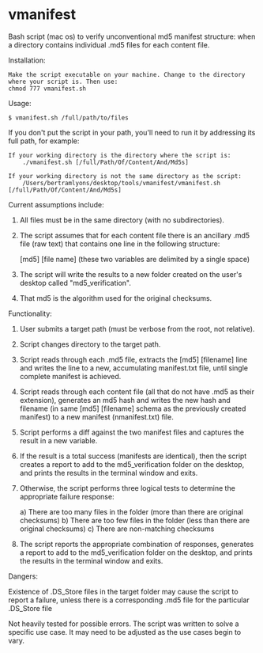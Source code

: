 # vmanifest
Bash script (mac os) to verify unconventional md5 manifest structure: when a directory contains individual .md5 files for each content file.

Installation:

    Make the script executable on your machine. Change to the directory where your script is. Then use:
    chmod 777 vmanifest.sh

Usage:

    $ vmanifest.sh /full/path/to/files   

If you don't put the script in your path, you'll need to run it by addressing its full path, for example:

    If your working directory is the directory where the script is:
        ./vmanifest.sh [/full/Path/Of/Content/And/Md5s]
        
    If your working directory is not the same directory as the script:
        /Users/bertramlyons/desktop/tools/vmanifest/vmanifest.sh [/full/Path/Of/Content/And/Md5s]

Current assumptions include:

1) All files must be in the same directory (with no subdirectories).

2) The script assumes that for each content file there is an ancillary .md5 file (raw text) that contains one line in the following structure:

    [md5] [file name]
    (these two variables are delimited by a single space)

3) The script will write the results to a new folder created on the user's desktop called "md5_verification".
4) That md5 is the algorithm used for the original checksums.


Functionality:

1) User submits a target path (must be verbose from the root, not relative).

2) Script changes directory to the target path.

3) Script reads through each .md5 file, extracts the [md5] [filename] line and writes the line to a new, accumulating manifest.txt file, until single complete manifest is achieved.

4) Script reads through each content file (all that do not have .md5 as their extension), generates an md5 hash and writes the new hash and filename (in same [md5] [filename] schema as the previously created manifest) to a new manifest (nmanifest.txt) file.

5) Script performs a diff against the two manifest files and captures the result in a new variable.

6) If the result is a total success (manifests are identical), then the script creates a report to add to the md5_verification folder on the desktop, and prints the results in the terminal window and exits.

7) Otherwise, the script performs three logical tests to determine the appropriate failure response:

    a) There are too many files in the folder (more than there are original checksums)
    b) There are too few files in the folder (less than there are original checksums)
    c) There are non-matching checksums

8) The script reports the appropriate combination of responses, generates a report to add to the md5_verification folder on the desktop, and prints the results in the terminal window and exits.

Dangers:

Existence of .DS_Store files in the target folder may cause the script to report a failure, unless there is a corresponding .md5 file for the particular .DS_Store file

Not heavily tested for possible errors. The script was written to solve a specific use case. It may need to be adjusted as the use cases begin to vary.



